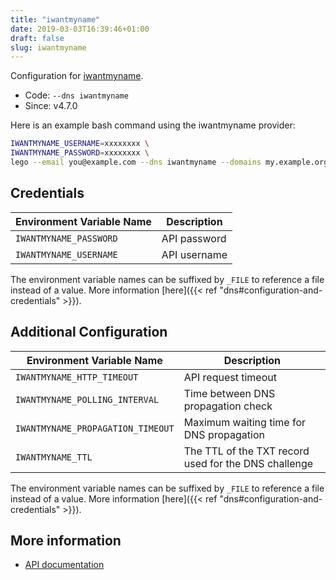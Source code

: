 ```yaml
---
title: "iwantmyname"
date: 2019-03-03T16:39:46+01:00
draft: false
slug: iwantmyname
---
```


<!-- THIS DOCUMENTATION IS AUTO-GENERATED. PLEASE DO NOT EDIT. -->
<!-- providers/dns/iwantmyname/iwantmyname.toml -->
<!-- THIS DOCUMENTATION IS AUTO-GENERATED. PLEASE DO NOT EDIT. -->


Configuration for [iwantmyname](https://iwantmyname.com).


<!--more-->

- Code: `--dns iwantmyname`
- Since: v4.7.0


Here is an example bash command using the iwantmyname provider:

```bash
IWANTMYNAME_USERNAME=xxxxxxxx \
IWANTMYNAME_PASSWORD=xxxxxxxx \
lego --email you@example.com --dns iwantmyname --domains my.example.org run
```




## Credentials

| Environment Variable Name | Description |
|-----------------------|-------------|
| `IWANTMYNAME_PASSWORD` | API password |
| `IWANTMYNAME_USERNAME` | API username |

The environment variable names can be suffixed by `_FILE` to reference a file instead of a value.
More information [here]({{< ref "dns#configuration-and-credentials" >}}).


## Additional Configuration

| Environment Variable Name | Description |
|--------------------------------|-------------|
| `IWANTMYNAME_HTTP_TIMEOUT` | API request timeout |
| `IWANTMYNAME_POLLING_INTERVAL` | Time between DNS propagation check |
| `IWANTMYNAME_PROPAGATION_TIMEOUT` | Maximum waiting time for DNS propagation |
| `IWANTMYNAME_TTL` | The TTL of the TXT record used for the DNS challenge |

The environment variable names can be suffixed by `_FILE` to reference a file instead of a value.
More information [here]({{< ref "dns#configuration-and-credentials" >}}).




## More information

- [API documentation](https://iwantmyname.com/developer/domain-dns-api)

<!-- THIS DOCUMENTATION IS AUTO-GENERATED. PLEASE DO NOT EDIT. -->
<!-- providers/dns/iwantmyname/iwantmyname.toml -->
<!-- THIS DOCUMENTATION IS AUTO-GENERATED. PLEASE DO NOT EDIT. -->
